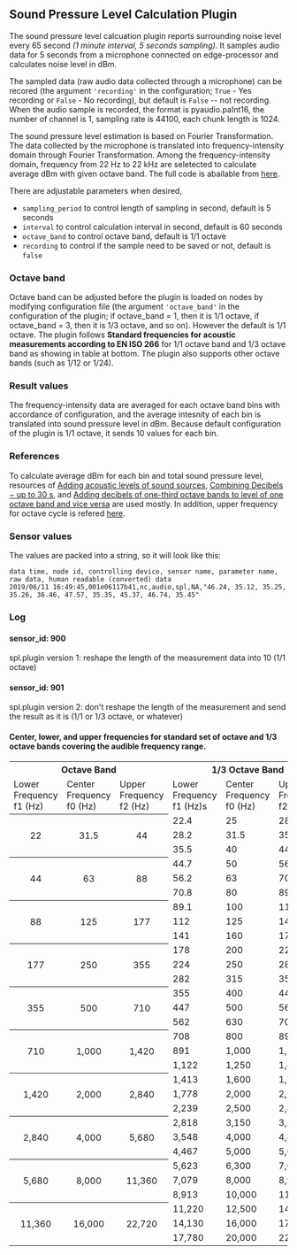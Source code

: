 
<!--
waggle_topic=/plugins_and_code
-->

## Sound Pressure Level Calculation Plugin

The sound pressure level calcuation plugin reports surrounding noise level every 65 second *(1 minute interval, 5 seconds sampling)*. It samples audio data for 5 seconds from a microphone connected on edge-processor and calculates noise level in dBm. 

The sampled data (raw audio data collected through a microphone) can be recored (the argument ``'recording'`` in the configuration; ``True`` - Yes recording or ``False`` - No recording), but default is ``False`` -- not recording. When the audio sample is recorded, the format is pyaudio.paInt16, the number of channel is 1, sampling rate is 44100, each chunk length is 1024.

The sound pressure level estimation is based on Fourier Transformation. The data collected by the microphone is translated into frequency-intensity domain through Fourier Transformation. Among the frequency-intensity domain, frequency from 22 Hz to 22 kHz are seletected to calculate average dBm with given octave band. The full code is abailable from [here](https://github.com/waggle-sensor/plugin_manager/blob/master/plugins/audio_spl/spl.py).

There are adjustable parameters when desired,
* `sampling_period` to control length of sampling in second, default is 5 seconds
* `interval` to control calculation interval in second, default is 60 seconds
* `octave_band` to control octave band, default is 1/1 octave
* `recording` to control if the sample need to be saved or not, default is `false`

### Octave band

Octave band can be adjusted before the plugin is loaded on nodes by modifying configuration file (the argument ``'octave_band'`` in the configuration of the plugin; if octave_band = 1, then it is 1/1 octave, if octave_band = 3, then it is 1/3 octave, and so on). However the default is 1/1 octave. The plugin follows **Standard frequencies for acoustic measurements according to EN ISO 266** for 1/1 octave band and 1/3 octave band as showing in table at bottom. The plugin also supports other octave bands (such as 1/12 or 1/24).

### Result values

The frequency-intensity data are averaged for each octave band bins with accordance of configuration, and the average intesnity of each bin is translated into sound pressure level in dBm. Because default configuration of the plugin is 1/1 octave, it sends 10 values for each bin.

### References
To calculate average dBm for each bin and total sound pressure level, resources of [Adding acoustic levels of sound sources](http://www.sengpielaudio.com/calculator-spl.htm), [Combining Decibels − up to 30 s](http://www.sengpielaudio.com/calculator-spl30.htm), and [Adding decibels of one-third octave bands
to level of one octave band and vice versa](http://www.sengpielaudio.com/calculator-octave.htm) are used mostly. In addition, upper frequency for octave cycle is refered [here](https://courses.physics.illinois.edu/phys406/sp2017/Lab_Handouts/Octave_Bands.pdf).

### Sensor values
The values are packed into a string, so it will look like this:
```
data time, node id, controlling device, sensor name, parameter name, raw data, human readable (converted) data
2019/06/11 16:49:45,001e06117b41,nc,audio,spl,NA,"46.24, 35.12, 35.25, 35.26, 36.46, 47.57, 35.35, 45.37, 46.74, 35.45"
```

### Log
#### sensor_id: 900
spl.plugin version 1: reshape the length of the measurement data into 10 (1/1 octave)
#### sensor_id: 901
spl.plugin version 2: don't reshape the length of the measurement and send the result as it is (1/1 or 1/3 octave, or whatever)

#### Center, lower, and upper frequencies for standard set of octave and 1/3 octave bands covering the audible frequency range.
<table>
  <tr>
    <th colspan="3">Octave Band</th>
    <th colspan="3">1/3 Octave Band</th>
  </tr>
  <tr>
    <td>Lower Frequency f1 (Hz)</td>
    <td>Center Frequency f0 (Hz)</td>
    <td>Upper Frequency f2 (Hz)</td>
    <td>Lower Frequency f1 (Hz)s</td>
    <td>Center Frequency f0 (Hz)</td>
    <td>Upper Frequency f2 (Hz)</td>
  </tr>
  <tr>
    <th rowspan="3"><span style="font-weight:normal">22</span></th>
    <th rowspan="3"><span style="font-weight:normal">31.5</span></th>
    <th rowspan="3"><span style="font-weight:normal">44</span></th>
    <td>22.4</td>
    <td>25</td>
    <td>28.2</td>
  </tr>
  <tr>
    <td>28.2</td>
    <td>31.5</td>
    <td>35.5</td>
  </tr>
  <tr>
    <td>35.5</td>
    <td>40</td>
    <td>44.7</td>
  </tr>
  
  <tr>
    <th rowspan="3"><span style="font-weight:normal">44</span></th>
    <th rowspan="3"><span style="font-weight:normal">63</span></th>
    <th rowspan="3"><span style="font-weight:normal">88</span></th>
    <td>44.7</td>
    <td>50</td>
    <td>56.2</td>
  </tr>
  <tr>
    <td>56.2</td>
    <td>63</td>
    <td>70.8</td>
  </tr>
  <tr>
    <td>70.8</td>
    <td>80</td>
    <td>89.1</td>
  </tr>
  
  <tr>
    <th rowspan="3"><span style="font-weight:normal">88</span></th>
    <th rowspan="3"><span style="font-weight:normal">125</span></th>
    <th rowspan="3"><span style="font-weight:normal">177</span></th>
    <td>89.1</td>
    <td>100</td>
    <td>112</td>
  </tr>
  <tr>
    <td>112</td>
    <td>125</td>
    <td>141</td>
  </tr>
  <tr>
    <td>141</td>
    <td>160</td>
    <td>178</td>
  </tr>
  
  <tr>
    <th rowspan="3"><span style="font-weight:normal">177</span></th>
    <th rowspan="3"><span style="font-weight:normal">250</span></th>
    <th rowspan="3"><span style="font-weight:normal">355</span></th>
    <td>178</td>
    <td>200</td>
    <td>224</td>
  </tr>
  <tr>
    <td>224</td>
    <td>250</td>
    <td>282</td>
  </tr>
  <tr>
    <td>282</td>
    <td>315</td>
    <td>355</td>
  </tr>
  
  <tr>
    <th rowspan="3"><span style="font-weight:normal">355</span></th>
    <th rowspan="3"><span style="font-weight:normal">500</span></th>
    <th rowspan="3"><span style="font-weight:normal">710</span></th>
    <td>355</td>
    <td>400</td>
    <td>447</td>
  </tr>
  <tr>
    <td>447</td>
    <td>500</td>
    <td>562</td>
  </tr>
  <tr>
    <td>562</td>
    <td>630</td>
    <td>708</td>
  </tr>
  
  <tr>
    <th rowspan="3"><span style="font-weight:normal">710</span></th>
    <th rowspan="3"><span style="font-weight:normal">1,000</span></th>
    <th rowspan="3"><span style="font-weight:normal">1,420</span></th>
    <td>708</td>
    <td>800</td>
    <td>891</td>
  </tr>
  <tr>
    <td>891</td>
    <td>1,000</td>
    <td>1,122</td>
  </tr>
  <tr>
    <td>1,122</td>
    <td>1,250</td>
    <td>1,413</td>
  </tr>
  
  <tr>
    <th rowspan="3"><span style="font-weight:normal">1,420</span></th>
    <th rowspan="3"><span style="font-weight:normal">2,000</span></th>
    <th rowspan="3"><span style="font-weight:normal">2,840</span></th>
    <td>1,413</td>
    <td>1,600</td>
    <td>1,778</td>
  </tr>
  <tr>
    <td>1,778</td>
    <td>2,000</td>
    <td>2,239</td>
  </tr>
  <tr>
    <td>2,239</td>
    <td>2,500</td>
    <td>2,818</td>
  </tr>
  
  <tr>
    <th rowspan="3"><span style="font-weight:normal">2,840</span></th>
    <th rowspan="3"><span style="font-weight:normal">4,000</span></th>
    <th rowspan="3"><span style="font-weight:normal">5,680</span></th>
    <td>2,818</td>
    <td>3,150</td>
    <td>3,548</td>
  </tr>
  <tr>
    <td>3,548</td>
    <td>4,000</td>
    <td>4,467</td>
  </tr>
  <tr>
    <td>4,467</td>
    <td>5,000</td>
    <td>5,623</td>
  </tr>
  
  <tr>
    <th rowspan="3"><span style="font-weight:normal">5,680</span></th>
    <th rowspan="3"><span style="font-weight:normal">8,000</span></th>
    <th rowspan="3"><span style="font-weight:normal">11,360</span></th>
    <td>5,623</td>
    <td>6,300</td>
    <td>7,079</td>
  </tr>
  <tr>
    <td>7,079</td>
    <td>8,000</td>
    <td>8,913</td>
  </tr>
  <tr>
    <td>8,913</td>
    <td>10,000</td>
    <td>11,220</td>
  </tr>
  
  <tr>
    <th rowspan="3"><span style="font-weight:normal">11,360</span></th>
    <th rowspan="3"><span style="font-weight:normal">16,000</span></th>
    <th rowspan="3"><span style="font-weight:normal">22,720</span></th>
    <td>11,220</td>
    <td>12,500</td>
    <td>14,130</td>
  </tr>
  <tr>
    <td>14,130</td>
    <td>16,000</td>
    <td>17,780</td>
  </tr>
  <tr>
    <td>17,780</td>
    <td>20,000</td>
    <td>22,390</td>
  </tr>
</table>

